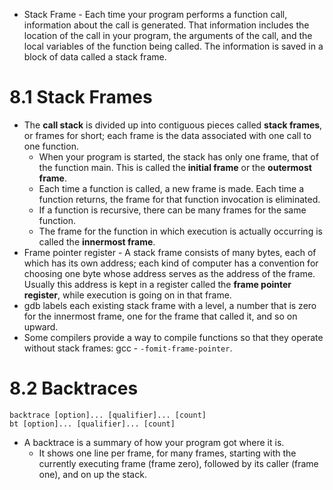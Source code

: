 * Stack Frame - Each time your program performs a function call, information about the call is generated. That information includes the location of the call in your program, the arguments of the call, and the local variables of the function being called. The information is saved in a block of data called a stack frame.

# 8.1 Stack Frames
* The **call stack** is divided up into contiguous pieces called **stack frames**, or frames for short; each frame is the data associated with one call to one function.
	* When your program is started, the stack has only one frame, that of the function main. This is called the **initial frame** or the **outermost frame**.
	* Each time a function is called, a new frame is made. Each time a function returns, the frame for that function invocation is eliminated.
	* If a function is recursive, there can be many frames for the same function.
	* The frame for the function in which execution is actually occurring is called the **innermost frame**.
* Frame pointer register - A stack frame consists of many bytes, each of which has its own address; each kind of computer has a convention for choosing one byte whose address serves as the address of the frame. Usually this address is kept in a register called the **frame pointer register**, while execution is going on in that frame.
* gdb labels each existing stack frame with a level, a number that is zero for the innermost frame, one for the frame that called it, and so on upward.
* Some compilers provide a way to compile functions so that they operate without stack frames: gcc - `-fomit-frame-pointer`.

# 8.2 Backtraces
```shell
backtrace [option]... [qualifier]... [count]
bt [option]... [qualifier]... [count]
```
* A backtrace is a summary of how your program got where it is. 
	* It shows one line per frame, for many frames, starting with the currently executing frame (frame zero), followed by its caller (frame one), and on up the stack.
